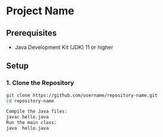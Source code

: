 # Project Name
## Prerequisites
- Java Development Kit (JDK) 11 or higher

## Setup
### 1. Clone the Repository
```bash
git clone https://github.com/username/repository-name.git
cd repository-name

Compile the Java files:
javac hello.java
Run the main class:
java  hello.java
